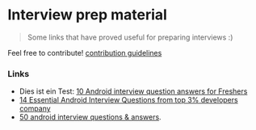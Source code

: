 # Interview prep material

> Some links that have proved useful for preparing interviews :)

Feel free to contribute! [contribution guidelines](contributing.md)

### Links

* Dies ist ein Test: [10 Android interview question answers for Freshers](http://www.careerride.com/android-interview-questions.aspx)
* [14 Essential Android Interview Questions from top 3% developers company](http://www.toptal.com/android/interview-questions)
* [50 android interview questions & answers](http://career.guru99.com/50-android-interview-questions-answers/).


